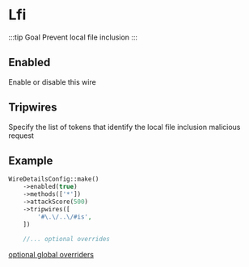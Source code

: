 # Lfi
:::tip Goal
Prevent local file inclusion
:::

## Enabled
Enable or disable this wire

<!--@include: ./_methods.md-->

<!--@include: ./_attackscore.md-->

## Tripwires
Specify the list of tokens that identify the local file inclusion malicious request

## Example
```php
WireDetailsConfig::make()
    ->enabled(true)
    ->methods(['*'])
    ->attackScore(500)
    ->tripwires([
        '#\.\/..\/#is',
    ])
    
    //... optional overrides        
````

[optional global overriders](./optionals.md)
